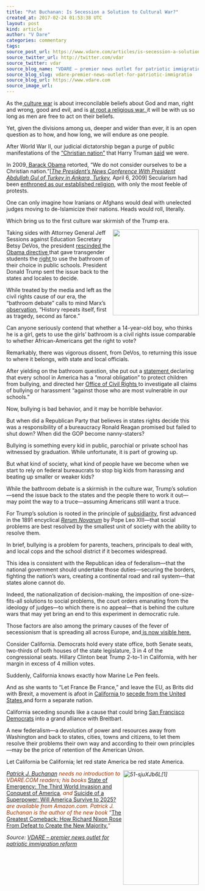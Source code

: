 ```yaml
---
title: "Pat Buchanan: Is Secession a Solution to Cultural War?"
created_at: 2017-02-24 01:53:38 UTC
layout: post
kind: article
author: "V Dare"
categories: commentary
tags: 
source_post_url: https://www.vdare.com/articles/is-secession-a-solution-to-cultural-war
source_twitter_url: http://twitter.com/vdar
source_twitter: vdar
source_blog_name: "VDARE – premier news outlet for patriotic immigration reform"
source_blog_slug: vdare-premier-news-outlet-for-patriotic-immigratio
source_blog_url: https://www.vdare.com
source_image_url: 
---
```

<div class="pf-content"><p>As the<a href="http://www.vdare.com/articles/the-fulford-file-by-james-fulford-60"> culture war</a> is about irreconcilable beliefs about God and man, right and wrong, good and evil, and is <a href="http://www.vdare.com/articles/the-war-over-americas-past">at root a religious war, </a>it will be with us so long as men are free to act on their beliefs.</p>
<p>Yet, given the divisions among us, deeper and wider than ever, it is an open question as to how, and how long, we will endure as one people.</p>
<p>After World War II, our judicial dictatorship began a purge of public manifestations of the <a href="https://wallbuilders.com/america-christian-nation/">&#8220;Christian nation&#8221;</a> that Harry Truman <a href="https://berkleycenter.georgetown.edu/quotes/harry-s-truman-on-the-united-states-as-a-christian-nation-in-an-exchange-of-messages-with-pope-pius-xii">said</a> we were.</p>
<p>In 2009,<a href="http://www.vdare.com/articles/is-obamas-america-gods-country"> Barack Obama</a> retorted, &#8220;We do not consider ourselves to be a Christian nation.&#8221;[<em><a href="http://www.presidency.ucsb.edu/ws/?pid=85974">The President&#8217;s News Conference With President Abdullah Gul of Turkey in Ankara, Turkey</a>,</em> April 6, 2009] Secularism had been <a href="http://www.vdare.com/articles/the-decline-of-christian-america">enthroned as our established religion,</a> with only the most feeble of protests.</p>
<p>One can only imagine how Iranians or Afghans would deal with unelected judges moving to de-Islamicize their nations. Heads would roll, literally.</p>
<p>Which bring us to the first culture war skirmish of the Trump era.</p>
<p><a href="https://www.nytimes.com/2016/05/17/us/politics/obama-defends-transgender-directive-for-school-bathrooms.html?hp&amp;action=click&amp;pgtype=Homepage&amp;clickSource=story-heading&amp;module=first-column-region&amp;region=top-news&amp;WT.nav=top-news&amp;mtrref=www.vdare.com&amp;gwh=FC1CBBD005B55404CF885BC179760C95&amp;gwt=pay"><img title="" src="https://s3-us-west-2.amazonaws.com/vdare-live/wp-content/uploads/2016/05/17123251/worldwart.jpg" width="225" align="right" /></a>Taking sides with Attorney General Jeff Sessions against Education Secretary Betsy DeVos, the president <a href="http://www.cnn.com/2017/02/22/politics/doj-withdraws-federal-protections-on-transgender-bathrooms-in-schools/">rescinded </a>the <a href="http://www.vdare.com/posts/is-obamas-world-war-t-losing-even-the-media">Obama directive </a>that gave transgender students the <a href="https://www.nytimes.com/2016/05/17/us/politics/obama-defends-transgender-directive-for-school-bathrooms.html?hp&amp;action=click&amp;pgtype=Homepage&amp;clickSource=story-heading&amp;module=first-column-region&amp;region=top-news&amp;WT.nav=top-news&amp;mtrref=www.vdare.com&amp;gwh=FC1CBBD005B55404CF885BC179760C95&amp;gwt=pay">right </a>to use the bathroom of their choice in public schools. President Donald Trump sent the issue back to the states and locales to decide.</p>
<p>While treated by the media and left as the civil rights cause of our era, the &#8220;bathroom debate&#8221; calls to mind Marx&#8217;s <a href="https://en.wikipedia.org/wiki/The_Eighteenth_Brumaire_of_Louis_Napoleon#.22History_repeats_..._first_as_tragedy.2C_then_as_farce.22">observation</a>, &#8220;History repeats itself, first as tragedy, second as farce.&#8221;</p>
<p>Can anyone seriously contend that whether a 14-year-old boy, who thinks he is a girl, gets to use the girls&#8217; bathroom is a civil rights issue comparable to whether African-Americans get the right to vote?</p>
<p>Remarkably, there was vigorous dissent, from DeVos, to returning this issue to where it belongs, with state and local officials.</p>
<p>After yielding on the bathroom question, she put out a <a href="https://www.ed.gov/news/press-releases/us-secretary-education-betsy-devos-issues-statement-new-title-ix-guidance">statement </a>declaring that every school in America has a &#8220;moral obligation&#8221; to protect children from bullying, and directed her <a href="https://www2.ed.gov/about/offices/list/ocr/index.html">Office of Civil Rights </a>to investigate all claims of bullying or harassment &#8220;against those who are most vulnerable in our schools.&#8221;</p>
<p>Now, bullying is bad behavior, and it may be horrible behavior.</p>
<p>But when did a Republican Party that believes in states rights decide this was a responsibility of a bureaucracy Ronald Reagan promised but failed to shut down? When did the GOP become nanny-staters?</p>
<p>Bullying is something every kid in public, parochial or private school has witnessed by graduation. While unfortunate, it is part of growing up.</p><!-- TAG START { player: "7518-804336-VDare - Outstream - Rev", owner: "ONE Video by AOL", for: "ONE Video by AOL" - BEINJS } --><div id="57966237cc52c74a5e1363c4" class="vdb_player vdb_57966237cc52c74a5e1363c456bcd17ce4b018167fea5539">    <script type="text/javascript" src="//delivery.vidible.tv/jsonp/pid=57966237cc52c74a5e1363c4/56bcd17ce4b018167fea5539_bein.js"></script></div><!-- TAG END { date: 07/25/16 } -->
<p>But what kind of society, what kind of people have we become when we start to rely on federal bureaucrats to stop big kids from harassing and beating up smaller or weaker kids?</p>
<p>While the bathroom debate is a skirmish in the culture war, Trump&#8217;s solution—send the issue back to the states and the people there to work it out—may point the way to a truce—assuming Americans still want a truce.</p>
<p>For Trump&#8217;s solution is rooted in the principle of <a href="http://www.theamericanconservative.com/larison/subsidiarity-and-rerum-novarum/">subsidiarity</a>, first advanced in the 1891 encyclical <em><a href="http://w2.vatican.va/content/leo-xiii/en/encyclicals/documents/hf_l-xiii_enc_15051891_rerum-novarum.html">Rerum Novarum</a></em> by Pope Leo XIII—that social problems are best resolved by the smallest unit of society with the ability to resolve them.</p>
<p>In brief, bullying is a problem for parents, teachers, principals to deal with, and local cops and the school district if it becomes widespread.</p>
<p>This idea is consistent with the Republican idea of federalism—that the national government should undertake those duties—securing the borders, fighting the nation&#8217;s wars, creating a continental road and rail system—that states alone cannot do.</p>
<p>Indeed, the nationalization of decision-making, the imposition of one-size-fits-all solutions to social problems, the court orders emanating from the ideology of judges—to which there is no appeal—that is behind the culture wars that may yet bring an end to this experiment in democratic rule.</p>
<p>Those factors are also among the primary causes of the fever of secessionism that is spreading all across Europe, and<a href="http://www.vdare.com/articles/the-fulford-file-nothing-succeeds-like-secession-a-vdarecom-secession-roundup"> is now visible here.</a></p>
<p>Consider California. Democrats hold every state office, both Senate seats, two-thirds of both houses of the state legislature, 3 in 4 of the congressional seats. Hillary Clinton beat Trump 2-to-1 in California, with her margin in excess of 4 million votes.</p>
<p>Suddenly, California knows exactly how Marine Le Pen feels.</p>
<p>And as she wants to &#8220;Let France Be France,&#8221; and leave the EU, as Brits did with Brexit, a movement is afoot in <a href="http://www.vdare.com/posts/california-loonies-push-state-secession-as-post-trump-response">California </a>to <a href="http://www.mercurynews.com/2016/11/26/calexit-just-some-flaky-california-dreamin/">secede from the United States </a>and form a separate nation.</p>
<p>California seceding sounds like a cause that could bring <a href="https://www.google.com/search?hl=en&amp;q=San%20Francisco%20Democrats%20+site:vdare.com">San Francisco Democrats</a> into a grand alliance with Breitbart.</p>
<p>A new federalism—a devolution of power and resources away from Washington and back to states, cities, towns and citizens, to let them resolve their problems their own way and according to their own principles—may be the price of retention of the American Union.</p>
<p>Let California be California; let red state America be red state America.</p>
<p><span style="color: #993300;"><em><a href="http://www.amazon.com/The-Greatest-Comeback-Richard-Majority/dp/0553418637/vd0b-20"><img class="aligncenter size-medium wp-image-38452" title="" src="https://s3-us-west-2.amazonaws.com/vdare-live/wp-content/uploads/2014/07/51-sjuXJb6L1-198x300.jpg" alt="51-sjuXJb6L[1]" width="198" height="300" align="right" srcset="https://www.vdare.com/wp-content/uploads/2014/07/51-sjuXJb6L1-198x300.jpg 198w, https://www.vdare.com/wp-content/uploads/2014/07/51-sjuXJb6L1.jpg 331w" sizes="(max-width: 198px) 100vw, 198px" /></a></em></span></p>
<p><span style="color: #993300;"><em><a href="http://buchanan.org/blog/?page_id=3">Patrick J. Buchanan</a> needs no introduction to VDARE.COM readers; his books </em><a href="http://www.amazon.com/gp/redirect.html?ie=UTF8&amp;location=http%3A%2F%2Fwww.amazon.com%2Fgp%2Fproduct%2F0312360037%2F&amp;tag=vd0b-20&amp;linkCode=ur2&amp;camp=1789&amp;creative=9325">State of Emergency: The Third World Invasion and Conquest of America</a><em>, and </em><a href="http://www.amazon.com/Suicide-Superpower-Will-America-Survive/dp/0312579977?_encoding=UTF8&amp;tag=vd0b-20&amp;linkCode=ur2&amp;camp=1789&amp;creative=9325">Suicide of a Superpower: Will America Survive to 2025?</a><em> are available from Amazon.com. </em><em>Patrick J. Buchanan is the author of the new book</em> “<a href="http://www.amazon.com/The-Greatest-Comeback-Richard-Majority/dp/0553418637/vd0b-20">The Great</a><a href="http://www.amazon.com/The-Greatest-Comeback-Richard-Majority/dp/0553418637/vd0b-20">est Comeback: How Richard Nixon Rose From Defeat to Create the New Majority.</a>“</span></p>
</div><div class="">
    <i>Source: <a href="https://www.vdare.com">VDARE – premier news outlet for patriotic immigration reform</a></i>
</div>
